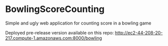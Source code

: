# BowlingScoreCounting

Simple and ugly web application for counting score in a bowling  game

Deployed pre-release version available on this repo:
http://ec2-44-208-20-217.compute-1.amazonaws.com:8000/bowling
